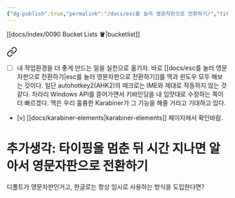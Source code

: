 ```yaml
---
{"dg-publish":true,"permalink":"/docs/esc를 눌러 영문자판으로 전환하기/","title":"esc를 눌러 영문자판으로 전환하기"}
---
```


[[docs/index/0090 Bucket Lists 🪣\|bucketlist]]  

<div class="transclusion internal-embed is-loaded"><a class="markdown-embed-link" href="/docs/daily-notes/2023-05-29/#5xnd1z" aria-label="Open link"><svg xmlns="http://www.w3.org/2000/svg" width="24" height="24" viewBox="0 0 24 24" fill="none" stroke="currentColor" stroke-width="2" stroke-linecap="round" stroke-linejoin="round" class="svg-icon lucide-link"><path d="M10 13a5 5 0 0 0 7.54.54l3-3a5 5 0 0 0-7.07-7.07l-1.72 1.71"></path><path d="M14 11a5 5 0 0 0-7.54-.54l-3 3a5 5 0 0 0 7.07 7.07l1.71-1.71"></path></svg></a><div class="markdown-embed">



- [ ] 내 작업환경을 더 좋게 만드는 일을 실천으로 옮기자. 바로 [[docs/esc를 눌러 영문자판으로 전환하기\|esc를 눌러 영문자판으로 전환하기]]를 맥과 윈도우 모두 해보는 것이다. 일단 autohotkey2(AHK2)의 매크로는 IME와 제대로 작동하지 않는 것 같다. 차라리 Windows API를 뜯어가면서 키바인딩을 내 입맛대로 수정하는 쪽이 더 빠르겠다. 맥은 우리 훌륭한 Karabiner가 그 기능을 해줄 거라고 기대하고 있다. 

</div></div>


- [v] [[docs/karabiner-elements\|karabiner-elements]] 페이지에서 확인바람.

# 추가생각: 타이핑을 멈춘 뒤 시간 지나면 알아서 영문자판으로 전환하기

디폴트가 영문자판인거고,  한글로는 항상 임시로 사용하는 방식을 도입한다면?
